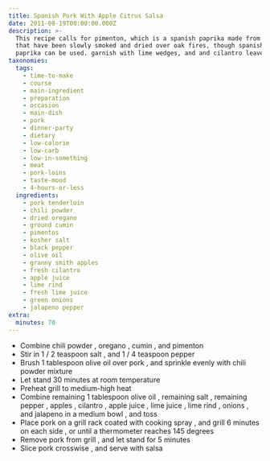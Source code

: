 ```yaml
---
title: Spanish Pork With Apple Citrus Salsa
date: 2011-08-19T00:00:00.000Z
description: >-
  This recipe calls for pimenton, which is a spanish paprika made from peppers
  that have been slowly smoked and dried over oak fires, though spanish spanish
  paprika can be used. garnish with lime wedges, and and cilantro leaves.
taxonomies:
  tags:
    - time-to-make
    - course
    - main-ingredient
    - preparation
    - occasion
    - main-dish
    - pork
    - dinner-party
    - dietary
    - low-calorie
    - low-carb
    - low-in-something
    - meat
    - pork-loins
    - taste-mood
    - 4-hours-or-less
  ingredients:
    - pork tenderloin
    - chili powder
    - dried oregano
    - ground cumin
    - pimentos
    - kosher salt
    - black pepper
    - olive oil
    - granny smith apples
    - fresh cilantro
    - apple juice
    - lime rind
    - fresh lime juice
    - green onions
    - jalapeno pepper
extra:
  minutes: 70
---
```

 - Combine chili powder , oregano , cumin , and pimenton
 - Stir in 1 / 2 teaspoon salt , and 1 / 4 teaspoon pepper
 - Brush 1 tablespoon olive oil over pork , and sprinkle evenly with chili powder mixture
 - Let stand 30 minutes at room temperature
 - Preheat grill to medium-high heat
 - Combine remaining 1 tablespoon olive oil , remaining salt , remaining pepper , apples , cilantro , apple juice , lime juice , lime rind , onions , and jalapeno in a medium bowl , and toss
 - Place pork on a grill rack coated with cooking spray , and grill 6 minutes on each side , or until a thermometer reaches 145 degrees
 - Remove pork from grill , and let stand for 5 minutes
 - Slice pork crosswise , and serve with salsa
